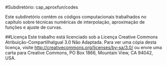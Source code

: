 #Subdiretório: cap_aproxfun/codes

Este subdiretório contém os códigos computacionais trabalhados no capítulo sobre técnicas numéricas de interpolação, aproximação de funções e ajuste de curvas.

##Licença
Este trabalho está licenciado sob a Licença Creative Commons Atribuição-CompartilhaIgual 3.0 Não Adaptada. Para ver uma cópia desta licença, visite http://creativecommons.org/licenses/by-sa/3.0/ ou envie uma carta para Creative Commons, PO Box 1866, Mountain View, CA 94042, USA.
